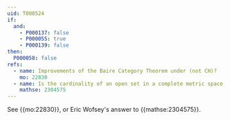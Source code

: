 ```yaml
---
uid: T000524
if:
  and:
    - P000137: false
    - P000055: true
    - P000139: false
then:
  P000058: false
refs:
  - name: Improvements of the Baire Category Theorem under (not CH)?
    mo: 22830
  - name: Is the cardinality of an open set in a complete metric space $X$ with no isolated points equal to $|X|$?
    mathse: 2304575
---
```


See {{mo:22830}}, or Eric Wofsey's answer to {{mathse:2304575}}.
